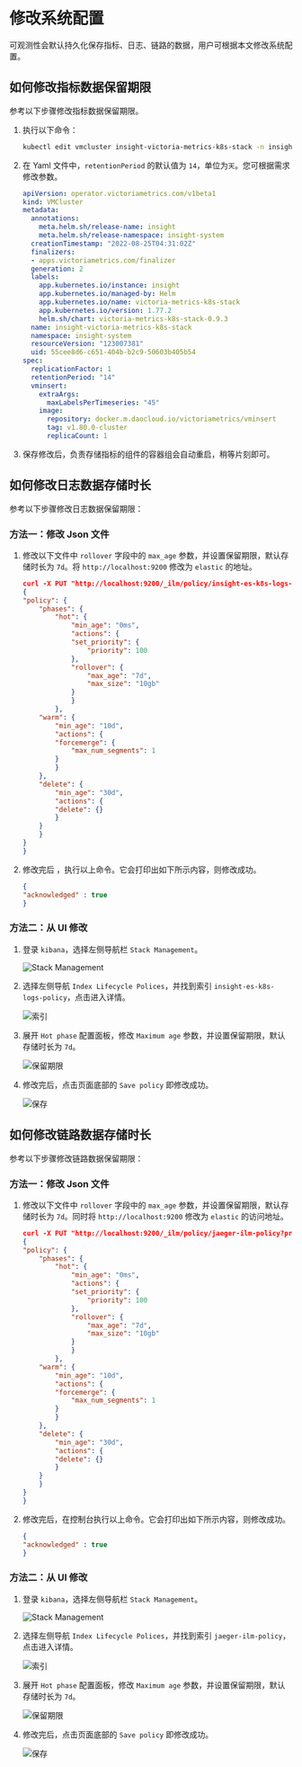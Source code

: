 # 修改系统配置

可观测性会默认持久化保存指标、日志、链路的数据，用户可根据本文修改系统配置。

## 如何修改指标数据保留期限

参考以下步骤修改指标数据保留期限。

1. 执行以下命令：

    ```sh
    kubectl edit vmcluster insight-victoria-metrics-k8s-stack -n insight-system
    ```

2. 在 Yaml 文件中，`retentionPeriod` 的默认值为 `14`，单位为`天`。您可根据需求修改参数。

    ```Yaml
    apiVersion: operator.victoriametrics.com/v1beta1
    kind: VMCluster
    metadata:
      annotations:
        meta.helm.sh/release-name: insight
        meta.helm.sh/release-namespace: insight-system
      creationTimestamp: "2022-08-25T04:31:02Z"
      finalizers:
      - apps.victoriametrics.com/finalizer
      generation: 2
      labels:
        app.kubernetes.io/instance: insight
        app.kubernetes.io/managed-by: Helm
        app.kubernetes.io/name: victoria-metrics-k8s-stack
        app.kubernetes.io/version: 1.77.2
        helm.sh/chart: victoria-metrics-k8s-stack-0.9.3
      name: insight-victoria-metrics-k8s-stack
      namespace: insight-system
      resourceVersion: "123007381"
      uid: 55cee8d6-c651-404b-b2c9-50603b405b54
    spec:
      replicationFactor: 1
      retentionPeriod: "14"
      vminsert:
        extraArgs:
          maxLabelsPerTimeseries: "45"
        image:
          repository: docker.m.daocloud.io/victoriametrics/vminsert
          tag: v1.80.0-cluster
          replicaCount: 1
    ```

3. 保存修改后，负责存储指标的组件的容器组会自动重启，稍等片刻即可。

## 如何修改日志数据存储时长

参考以下步骤修改日志数据保留期限：

### 方法一：修改 Json 文件

1. 修改以下文件中 `rollover` 字段中的 `max_age` 参数，并设置保留期限，默认存储时长为 `7d`。将 `http://localhost:9200` 修改为 `elastic` 的地址。

    ```json
    curl -X PUT "http://localhost:9200/_ilm/policy/insight-es-k8s-logs-policy?pretty" -H 'Content-Type: application/json' -d'
    {
    "policy": {
        "phases": {
            "hot": {
                "min_age": "0ms",
                "actions": {
                "set_priority": {
                    "priority": 100
                },
                "rollover": {
                    "max_age": "7d",
                    "max_size": "10gb"
                }
                }
            }, 
        "warm": {
            "min_age": "10d",
            "actions": {
            "forcemerge": {
                "max_num_segments": 1
            }
            }
        },
        "delete": {
            "min_age": "30d",
            "actions": {
            "delete": {}
            }
        }
        }
    }
    }
    ```

2. 修改完后 ，执行以上命令。它会打印出如下所示内容，则修改成功。

    ```json
    {
    "acknowledged" : true
    }
    ```

### 方法二：从 UI 修改

1. 登录 `kibana`，选择左侧导航栏 `Stack Management`。

    ![Stack Management](../../images/logsys01.png)

2. 选择左侧导航 `Index Lifecycle Polices`，并找到索引 `insight-es-k8s-logs-policy`，点击进入详情。

    ![索引](../../images/logsys02.png)

3. 展开 `Hot phase` 配置面板，修改 `Maximum age` 参数，并设置保留期限，默认存储时长为 `7d`。

    ![保留期限](../../images/logsys03.png)

4. 修改完后，点击页面底部的 `Save policy` 即修改成功。

    ![保存](../../images/logsys04.png)

## 如何修改链路数据存储时长

参考以下步骤修改链路数据保留期限：

### 方法一：修改 Json 文件

1. 修改以下文件中 `rollover` 字段中的 `max_age` 参数，并设置保留期限，默认存储时长为 `7d`。同时将 `http://localhost:9200` 修改为 `elastic` 的访问地址。

    ```json
    curl -X PUT "http://localhost:9200/_ilm/policy/jaeger-ilm-policy?pretty" -H 'Content-Type: application/json' -d'
    {
    "policy": {
        "phases": {
            "hot": {
                "min_age": "0ms",
                "actions": {
                "set_priority": {
                    "priority": 100
                },
                "rollover": {
                    "max_age": "7d",
                    "max_size": "10gb"
                }
                }
            }, 
        "warm": {
            "min_age": "10d",
            "actions": {
            "forcemerge": {
                "max_num_segments": 1
            }
            }
        },
        "delete": {
            "min_age": "30d",
            "actions": {
            "delete": {}
            }
        }
        }
    }
    }
    ```

2. 修改完后，在控制台执行以上命令。它会打印出如下所示内容，则修改成功。

    ```json
    {
    "acknowledged" : true
    }
    ```

### 方法二：从 UI 修改

1. 登录 `kibana`，选择左侧导航栏 `Stack Management`。

    ![Stack Management](../../images/logsys01.png)

2. 选择左侧导航 `Index Lifecycle Polices`，并找到索引 `jaeger-ilm-policy`，点击进入详情。

    ![索引](../../images/trace02.png)

3. 展开 `Hot phase` 配置面板，修改 `Maximum age` 参数，并设置保留期限，默认存储时长为 `7d`。

    ![保留期限](../../images/trace03.png)

4. 修改完后，点击页面底部的 `Save policy` 即修改成功。

    ![保存](../../images/trace04.png)

